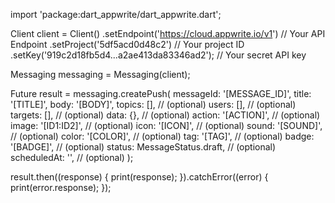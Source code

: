 import 'package:dart_appwrite/dart_appwrite.dart';

Client client = Client()
  .setEndpoint('https://cloud.appwrite.io/v1') // Your API Endpoint
  .setProject('5df5acd0d48c2') // Your project ID
  .setKey('919c2d18fb5d4...a2ae413da83346ad2'); // Your secret API key

Messaging messaging = Messaging(client);

Future result = messaging.createPush(
  messageId: '[MESSAGE_ID]',
  title: '[TITLE]',
  body: '[BODY]',
  topics: [], // (optional)
  users: [], // (optional)
  targets: [], // (optional)
  data: {}, // (optional)
  action: '[ACTION]', // (optional)
  image: '[ID1:ID2]', // (optional)
  icon: '[ICON]', // (optional)
  sound: '[SOUND]', // (optional)
  color: '[COLOR]', // (optional)
  tag: '[TAG]', // (optional)
  badge: '[BADGE]', // (optional)
  status:  MessageStatus.draft, // (optional)
  scheduledAt: '', // (optional)
);

result.then((response) {
  print(response);
}).catchError((error) {
  print(error.response);
});
